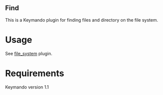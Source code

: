 Find
-----

This is a Keymando plugin for finding files and directory on the file system.


Usage
=======

See [file_system](https://github.com/keymando/file_system) plugin.


Requirements
=======

Keymando version 1.1
